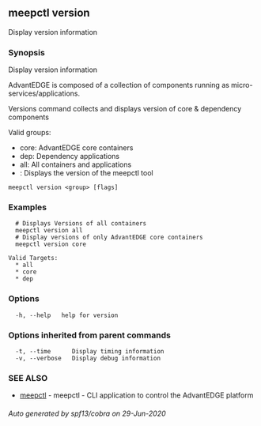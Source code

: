 ## meepctl version

Display version information

### Synopsis

Display version information

AdvantEDGE is composed of a collection of components running as micro-services/applications.

Versions command collects and displays version of core & dependency components

Valid groups:
  * core: AdvantEDGE core containers
  * dep:  Dependency applications
  * all:  All containers and applications
  * <none>: Displays the version of the meepctl tool

```
meepctl version <group> [flags]
```

### Examples

```
  # Displays Versions of all containers
  meepctl version all
  # Display versions of only AdvantEDGE core containers
  meepctl version core

Valid Targets:
  * all
  * core
  * dep
```

### Options

```
  -h, --help   help for version
```

### Options inherited from parent commands

```
  -t, --time      Display timing information
  -v, --verbose   Display debug information
```

### SEE ALSO

* [meepctl](meepctl.md)	 - meepctl - CLI application to control the AdvantEDGE platform

###### Auto generated by spf13/cobra on 29-Jun-2020
